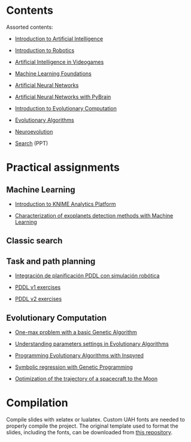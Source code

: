 # Contents

Assorted contents:

* [Introduction to Artificial Intelligence](introduction/introduction.pdf)

* [Introduction to Robotics](robotics/robotics.pdf)

* [Artificial Intelligence in Videogames](aivideogames/aivideogames.pdf)

* [Machine Learning Foundations](mlfoundations/mlfoundations.pdf)

* [Artificial Neural Networks](ann/ann.pdf)

* [Artificial Neural Networks with PyBrain](pybrain/pybrain.pdf)

* [Introduction to Evolutionary Computation](ecintro/ecintro.pdf)

* [Evolutionary Algorithms](ea/ea.pdf)

* [Neuroevolution](neuroevolution/neuroevolution.pdf)

* [Search](search/search.pdf) (PPT)

# Practical assignments

## Machine Learning

* [Introduction to KNIME Analytics Platform](assignments/knime/intro.md)

* [Characterization of exoplanets detection methods with Machine Learning](assignments/explanets/methods.md)

## Classic search

## Task and path planning

* [Integración de planificación PDDL con simulación robótica](https://github.com/munozp/pddl-sim)

* [PDDL v1 exercises](assignments/planning/pddl-v1.md)

* [PDDL v2 exercises](assignments/planning/pddl-v2.md)

## Evolutionary Computation

* [One-max problem with a basic Genetic Algorithm](assignments/onemax/onemax.md)

* [Understanding parameters settings in Evolutionary Algorithms](assignments/parameters/parameters.md)

* [Programming Evolutionary Algorithms with Inspyred](assignments/inspyred/inspyred.md)

* [Symbolic regression with Genetic Programming](assignments/regression/regression.md)

* [Optimization of the trajectory of a spacecraft to the Moon](assignments/moonshot/moonshot.md)

# Compilation

Compile slides with xelatex or lualatex. Custom UAH fonts are needed to properly compile the project. The original template used to format the slides, including the fonts, can be downloaded from [this repository](https://github.com/dfbarrero/UAH-beamer-template).

